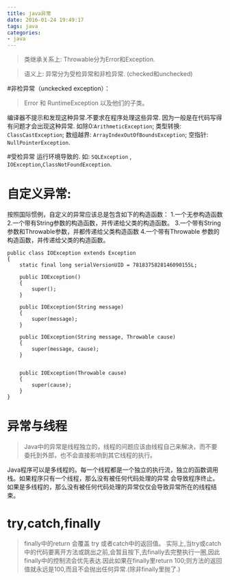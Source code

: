 ```yaml
---
title: java异常
date: 2016-01-24 19:49:17
tags: java
categories:
- java
---
```


>类继承关系上:
Throwable分为Error和Exception.

>语义上:
异常分为受检异常和非检异常. 
(checked和unchecked)

#非检异常（unckecked exception）：
>Error 和 RuntimeException 以及他们的子类。

编译器不提示和发现这种异常.不要求在程序处理这些异常. 
因为一般是在代码写得有问题才会出现这种异常. 
如除0:`ArithmeticException`;
类型转换: `ClassCastException`;
数组越界: `ArrayIndexOutOfBoundsException`;
空指针: `NullPointerException`. 

#受检异常
运行环境导致的.
如:
`SQLException` , `IOException`,`ClassNotFoundException`.


# 自定义异常:
按照国际惯例，自定义的异常应该总是包含如下的构造函数：
1.一个无参构造函数
2.一个带有String参数的构造函数，并传递给父类的构造函数。
3.一个带有String参数和Throwable参数，并都传递给父类构造函数
4.一个带有Throwable 参数的构造函数，并传递给父类的构造函数。

```
public class IOException extends Exception
{
    static final long serialVersionUID = 7818375828146090155L;
 
    public IOException()
    {
        super();
    }
 
    public IOException(String message)
    {
        super(message);
    }
 
    public IOException(String message, Throwable cause)
    {
        super(message, cause);
    }
 
     
    public IOException(Throwable cause)
    {
        super(cause);
    }
}
```

# 异常与线程
>Java中的异常是线程独立的，线程的问题应该由线程自己来解决，而不要委托到外部，也不会直接影响到其它线程的执行。

Java程序可以是多线程的。每一个线程都是一个独立的执行流，独立的函数调用栈。如果程序只有一个线程，那么没有被任何代码处理的异常 会导致程序终止。如果是多线程的，那么没有被任何代码处理的异常仅仅会导致异常所在的线程结束。

# try,catch,finally
>finally中的return 会覆盖 try 或者catch中的返回值。
实际上,当try或catch中的代码要离开方法或跳出之前,会暂且按下,去finally去完整执行一圈,因此finally中的控制流会优先表达.因此如果在finally里return 100;则方法的返回值就永远是100,而且不会抛出任何异常.(除非finally里抛了.)